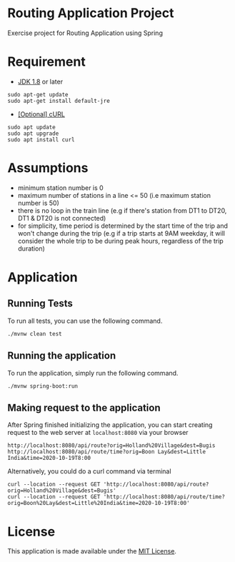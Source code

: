# Routing Application Project
Exercise project for Routing Application using Spring

# Requirement
- [JDK 1.8](http://www.oracle.com/technetwork/java/javase/downloads/index.html) or later
```   
sudo apt-get update
sudo apt-get install default-jre
```
- [[Optional] cURL](https://curl.haxx.se/download.html)
```                
sudo apt update
sudo apt upgrade    
sudo apt install curl
```

# Assumptions
- minimum station number is 0
- maximum number of stations in a line <= 50 (i.e maximum station number is 50)
- there is no loop in the train line (e.g if there's station from DT1 to DT20, DT1 & DT20 is not connected)
- for simplicity, time period is determined by the start time of the trip and won't change during the trip (e.g if a trip starts at 9AM weekday, it will consider the whole trip to be during peak hours, regardless of the trip duration) 

# Application
## Running Tests
To run all tests, you can use the following command.
```
./mvnw clean test
```      

## Running the application
To run the application, simply run the following command.   
```
./mvnw spring-boot:run
```                                                 

## Making request to the application
After Spring finished initializing the application, you can start creating request to the web server at `localhost:8080` via your browser
```                  
http://localhost:8080/api/route?orig=Holland%20Village&dest=Bugis
http://localhost:8080/api/route/time?orig=Boon Lay&dest=Little India&time=2020-10-19T8:00
```               

Alternatively, you could do a curl command via terminal
```
curl --location --request GET 'http://localhost:8080/api/route?orig=Holland%20Village&dest=Bugis' 
curl --location --request GET 'http://localhost:8080/api/route/time?orig=Boon%20Lay&dest=Little%20India&time=2020-10-19T8:00'
```

# License
This application is made available under the [MIT License](https://opensource.org/licenses/MIT).
